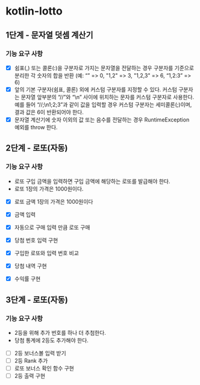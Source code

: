 # kotlin-lotto

## 1단계 - 문자열 덧셈 계산기 
### 기능 요구 사항

- [x] 쉼표(,) 또는 콜론(:)을 구분자로 가지는 문자열을 전달하는 경우 구분자를 기준으로 분리한 각 숫자의 합을 반환 (예: “” => 0, "1,2" => 3, "1,2,3" => 6, “1,2:3” => 6)
- [x] 앞의 기본 구분자(쉼표, 콜론) 외에 커스텀 구분자를 지정할 수 있다. 커스텀 구분자는 문자열 앞부분의 “//”와 “\n” 사이에 위치하는 문자를 커스텀 구분자로 사용한다. 예를 들어 “//;\n1;2;3”과 같이 값을 입력할 경우 커스텀 구분자는 세미콜론(;)이며, 결과 값은 6이 반환되어야 한다.
- [x] 문자열 계산기에 숫자 이외의 값 또는 음수를 전달하는 경우 RuntimeException 예외를 throw 한다.

## 2단계 - 로또(자동)
### 기능 요구 사항

- 로또 구입 금액을 입력하면 구입 금액에 해당하는 로또를 발급해야 한다.
- 로또 1장의 가격은 1000원이다.


- [x] 로또 금액 1장의 가격은 1000원이다
- [x] 금액 입력
- [x] 자동으로 구매 입력 만큼 로또 구매
- [x] 당첨 번호 입력 구현
- [x] 구입한 로또와 입력 번호 비교
- [x] 당첨 내역 구현 
- [x] 수익률 구현


## 3단계 - 로또(자동)
### 기능 요구 사항

- 2등을 위해 추가 번호를 하나 더 추첨한다.
- 당첨 통계에 2등도 추가해야 한다.


- [ ] 2등 보너스볼 입력 받기 
- [ ] 2등 Rank 추가 
- [ ] 로또 보너스 확인 함수 구현
- [ ] 2등 출력 구현
